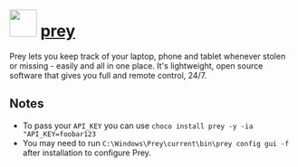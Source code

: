 # <img src="https://cdn.jsdelivr.net/gh/chocolatey-community/chocolatey-packages@3954a1a1afd46d88381ec1e87c3e4cd3dad16066/icons/prey.png" width="48" height="48"/> [prey](https://chocolatey.org/packages/prey)


Prey lets you keep track of your laptop, phone and tablet whenever stolen or missing - easily and all in one place. It's lightweight, open source software that gives you full and remote control, 24/7.

## Notes

- To pass your `API_KEY` you can use `choco install prey -y -ia "API_KEY=foobar123`
- You may need to run `C:\Windows\Prey\current\bin\prey config gui -f` after installation to configure Prey.
